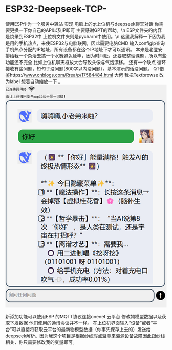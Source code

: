 # ESP32-Deepseek-TCP-
使用ESP作为一个服务中转站 实现 电脑上的qt上位机与deepseek聊天对话  你需要更换一下你自己的API以及IP即可 主要感谢GPT的帮助。\n
ESP文件夹的内容 是烧录到ESP32中 上位机文件夹则是pycharm中使用。\n
这里我解释一下因为我是用的手机热点，来使ESP32与电脑联网，因此需要电脑CMD 输入configip查询手机热点分配的IP地址，所有设备都在这个IP地址下才可以通讯。
本来是老登安排给我一个杂活去搞一个水赛避免延毕，因为时间赶，还要取整理课题，所以有些功能还不完全 比如上位机聊天框放大会导致头像与气泡漂移。
还有一个缺点 循环接收有些问题，短句子没问题(800字以内没问题）。基本演示的话没问题。
QT借鉴https://www.cnblogs.com/Rrea/p/17584484.html 大佬 我把Textbrowse 改为label 想着自动缩放一下 。
![image](1.png)

新添加功能可以使用ESP 的MQTT协议连接onenet 云平台 修改物模型数据以及获取下发数据 他们使用的通讯协议并不一样。
在上位机界面输入“设备”或者“平台”可以直接将获取云平台的最新物模型数据（你事先保存上去的）发送给deepseek解析。因为我这个项目是根据纱线瑕点监测来溯源设备故障因此跟纱线相关，你只需要修改我的变量即可。
